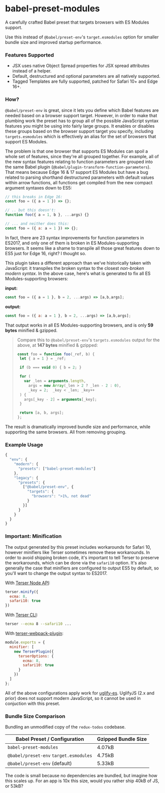# babel-preset-modules

A carefully crafted Babel preset that targets browsers with ES Modules support.

Use this instead of `@babel/preset-env`'s `target.esmodules` option for smaller bundle size and improved startup performance.

### Features Supported

- JSX uses native Object Spread properties for JSX spread attributes instead of a helper.
- Default, destructured and optional parameters are all natively supported.
- Tagged Templates are fully supported, patched for Safari 10+ and Edge 16+.

### How?

`@babel/preset-env` is great, since it lets you define which Babel features are needed based on a browser support target.
However, in order to make that plumbing work the preset has to group all of the possible JavaScript syntax features you might be using into fairly large groups. It enables or disables these groups based on the browser support target you specify, including `targets.esmodules` which is effectively an alias for the set of browsers that support ES Modules.

The problem is that one browser that supports ES Modules can spoil a whole set of features, since they're all grouped together.
For example, all of the new syntax features relating to function parameters are grouped into the same Babel plugin (`@babel/plugin-transform-function-parameters`). That means because Edge 16 & 17 support ES Modules but have a bug related to parsing shorthand destructured parameters with default values within arrow functions, all functions get compiled from the new compact argument syntaxes down to ES5:

```js
// this breaks in Edge 16:
const foo = ({ a = 1 }) => {};

// .. but this doesn't:
function foo({ a = 1, b }, ...args) {}

// ... and neither does this:
const foo = ({ a: a = 1 }) => {};
```

In fact, there are 23 syntax improvements for function parameters in ES2017, and only one of them is broken in ES Modules-supporting browsers. It seems like a shame to transpile all those great features down to ES5 just for Edge 16, right? I thought so.

This plugin takes a different approach than we've historically taken with JavaScript: it transpiles the broken syntax to the closest _non-broken modern syntax_. In the above case, here's what is generated to fix all ES Modules-supporting browsers:

**input:**

```js
const foo = ({ a = 1 }, b = 2, ...args) => [a,b,args];
```

**output:**

```js
const foo = ({ a: a = 1 }, b = 2, ...args) => [a,b,args];
```

That output works in all ES Modules-supporting browsers, and is only **59 bytes** minified & gzipped.

> Compare this to `@babel/preset-env`'s `targets.esmodules` output for the above, at **147 bytes** minified & gzipped:
>
> ```js
>const foo = function foo(_ref, b) {
>  let { a = 1 } = _ref;
>
>  if (b === void 0) { b = 2; }
>
>  for (
>    var _len = arguments.length,
>      args = new Array(_len > 2 ? _len - 2 : 0),
>      _key = 2;  _key < _len; _key++
>  ) {
>    args[_key - 2] = arguments[_key];
>  }
>
>  return [a, b, args];
>};
>````

The result is dramatically improved bundle size and performance, while supporting the same browsers. All from removing grouping.

### Example Usage

```js
{
  "env": {
    "modern": {
      "presets": ["babel-preset-modules"]
    },
    "legacy": {
      "presets": {
        ["@babel/preset-env", {
          "targets": {
            "browsers": ">1%, not dead"
          }
        }]
      }
    }
  }
}
```


### Important: Minification

The output generated by this preset includes workarounds for Safari 10, however minifiers like Terser sometimes remove these workarounds.
In order to avoid shipping broken code, it's important to tell Terser to preserve the workarounds, which can be done via the `safari10` option.
It's also generally the case that minifiers are configured to output ES5 by default, so you'll want to change the output syntax to ES2017.

With [Terser Node API](https://github.com/terser/terser#minify-options):

```js
terser.minify({
  ecma: 8,
  safari10: true
})
```

With [Terser CLI](https://npm.im/terser):

```sh
terser --ecma 8 --safari10 ...
```

With [terser-webpack-plugin](https://webpack.js.org/plugins/terser-webpack-plugin/):

```js
module.exports = {
  minifier: [
    new TerserPlugin({
      terserOptions: {
        ecma: 8,
        safari10: true
      }
    })
  ]
};
```

All of the above configurations apply work for [uglify-es](https://github.com/mishoo/UglifyJS2/tree/harmony).
UglifyJS (2.x and prior) does not support modern JavaScript, so it cannot be used in conjuction with this preset.


### Bundle Size Comparison

Bundling an unmodified copy of the `redux-todos` codebase.

| Babel Preset / Configuration | Gzipped Bundle Size
|-|-|
| `babel-preset-modules` | 4.07kB
| `@babel/preset-env` `target.esmodules` | 4.75kB
| `@babel/preset-env` (default) | 5.33kB

The code is small because no dependencies are bundled, but imagine how this scales up.
For an app is 10x this size, would you rather ship 40kB of JS, or 53kB?
